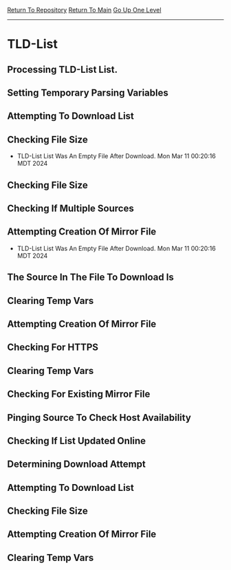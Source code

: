 [Return To Repository](https://github.com/DigitalWarrior/piholeparser/)
[Return To Main](https://github.com/DigitalWarrior/piholeparser/blob/master/RecentRunLogs/Mainlog.md)
[Go Up One Level](https://github.com/DigitalWarrior/piholeparser/blob/master/RecentRunLogs/TopLevelScripts/15-Processing-Top-Level-Domains.md)
____________________________________
# TLD-List
## Processing TLD-List List.
## Setting Temporary Parsing Variables
## Attempting To Download List
## Checking File Size
* TLD-List List Was An Empty File After Download. Mon Mar 11 00:20:16 MDT 2024
## Checking File Size
## Checking If Multiple Sources
## Attempting Creation Of Mirror File
* TLD-List List Was An Empty File After Download. Mon Mar 11 00:20:16 MDT 2024
## The Source In The File To Download Is
## Clearing Temp Vars
## Attempting Creation Of Mirror File
## Checking For HTTPS
## Clearing Temp Vars
## Checking For Existing Mirror File
## Pinging Source To Check Host Availability
## Checking If List Updated Online
## Determining Download Attempt
## Attempting To Download List
## Checking File Size
## Attempting Creation Of Mirror File
## Clearing Temp Vars
